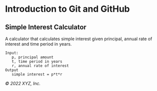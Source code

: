 # Introduction to Git and GitHub

## Simple Interest Calculator

A calculator that calculates simple interest given principal, annual rate of interest and time period in years.

```.
Input:
   p, principal amount
   t, time period in years
   r, annual rate of interest
Output
   simple interest = p*t*r
```

_© 2022 XYZ, Inc._
